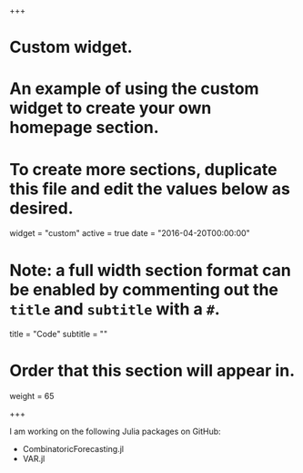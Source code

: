 +++
# Custom widget.
# An example of using the custom widget to create your own homepage section.
# To create more sections, duplicate this file and edit the values below as desired.
widget = "custom"
active = true
date = "2016-04-20T00:00:00"

# Note: a full width section format can be enabled by commenting out the `title` and `subtitle` with a `#`.
title = "Code"
subtitle = ""

# Order that this section will appear in.
weight = 65

+++

I am working on the following Julia packages on GitHub:

- CombinatoricForecasting.jl
- VAR.jl

